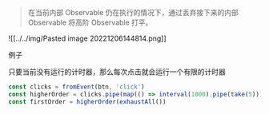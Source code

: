 > 在当前内部 Observable 仍在执行的情况下，通过丢弃接下来的内部 Observable 将高阶 Observable 打平。

![[../../img/Pasted image 20221206144814.png]]


例子

只要当前没有运行的计时器，那么每次点击就会运行一个有限的计时器

```ts
const clicks = fromEvent(btn, 'click')
const higherOrder = clicks.pipe(map(() => interval(1000).pipe(take(5))))
const firstOrder = higherOrder(exhaustAll())
```


